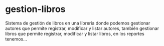 # gestion-libros
Sistema de gestión de libros en una librería donde podemos gestionar autores que permite registrar, modificar y listar autores, también gestionar libros que permite registrar, modificar y listar libros, en los reportes tenemos...
